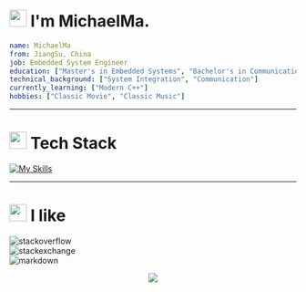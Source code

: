 <h1><img src="https://emojis.slackmojis.com/emojis/images/1643515259/12806/meow_attention.png?1643515259" width="30"/> I'm MichaelMa.</h1>

```yaml
name: MichaelMa
from: JiangSu, China
job: Embedded System Engineer
education: ["Master's in Embedded Systems", "Bachelor's in Communication"]
technical_background: ["System Integration", "Communication"]
currently_learning: ["Modern C++"]
hobbies: ["Classic Movie", "Classic Music"]
```
---

<h1><img src="https://emojis.slackmojis.com/emojis/images/1643515222/12408/meow_fat.gif?1643515222" width="30"/> Tech Stack</h1>

[![My Skills](https://skillicons.dev/icons?i=c,cpp,python,bash,cmake,vim,linux,git,markdown,stackoverflow,&perline=10)](https://skillicons.dev)

---

<h1><img src="https://emojis.slackmojis.com/emojis/images/1643514634/6383/meow-popcorn.gif?1643514634" width="30"/> I like</h1>

<p>
  <img alt="stackoverflow"    src="https://img.shields.io/badge/-stackoverflow-gray?logo=stackoverflow" /><br/>
  <img alt="stackexchange"    src="https://img.shields.io/badge/-stackexchange-lightblue?logo=stackexchange" /><br/>
  <img alt="markdown"         src="https://img.shields.io/badge/-markdown-lightgrey?logo=markdown" />
</p>

<p align="center">
  <img src="https://capsule-render.vercel.app/api?type=waving&color=gradient&height=60&section=footer"/>
</p>
